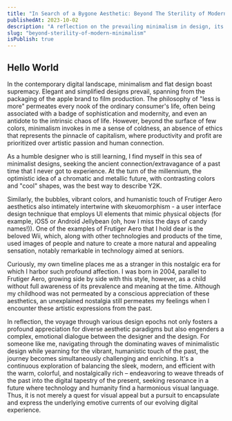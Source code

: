 ```yaml
---
title: "In Search of a Bygone Aesthetic: Beyond The Sterility of Modern Minimalism"
publishedAt: 2023-10-02
description: "A reflection on the prevailing minimalism in design, its ties with capitalist structures, and a nostalgic look back at the artistry of past aesthetics."
slug: "beyond-sterility-of-modern-minimalism"
isPublish: true
---
```


## Hello World
In the contemporary digital landscape, minimalism and flat design boast supremacy. Elegant and simplified designs prevail, spanning from the packaging of the apple brand to film production. The philosophy of "less is more" permeates every nook of the ordinary consumer's life, often being associated with a badge of sophistication and modernity, and even an antidote to the intrinsic chaos of life. However, beyond the surface of few colors, minimalism invokes in me a sense of coldness, an absence of ethics that represents the pinnacle of capitalism, where productivity and profit are prioritized over artistic passion and human connection.

As a humble designer who is still learning, I find myself in this sea of minimalist designs, seeking the ancient connection/extravagance of a past time that I never got to experience. At the turn of the millennium, the optimistic idea of a chromatic and metallic future, with contrasting colors and "cool" shapes, was the best way to describe Y2K.

Similarly, the bubbles, vibrant colors, and humanistic touch of Frutiger Aero aesthetics also intimately intertwine with skeuomorphism - a user interface design technique that employs UI elements that mimic physical objects (for example, iOS5 or Android Jellybean (oh, how I miss the days of candy names!)). One of the examples of Frutiger Aero that I hold dear is the beloved Wii, which, along with other technologies and products of the time, used images of people and nature to create a more natural and appealing sensation, notably remarkable in technology aimed at seniors.

Curiously, my own timeline places me as a stranger in this nostalgic era for which I harbor such profound affection. I was born in 2004, parallel to Frutiger Aero, growing side by side with this style, however, as a child without full awareness of its prevalence and meaning at the time. Although my childhood was not permeated by a conscious appreciation of these aesthetics, an unexplained nostalgia still permeates my feelings when I encounter these artistic expressions from the past.

In reflection, the voyage through various design epochs not only fosters a profound appreciation for diverse aesthetic paradigms but also engenders a complex, emotional dialogue between the designer and the design. For someone like me, navigating through the dominating waves of minimalistic design while yearning for the vibrant, humanistic touch of the past, the journey becomes simultaneously challenging and enriching. It's a continuous exploration of balancing the sleek, modern, and efficient with the warm, colorful, and nostalgically rich – endeavoring to weave threads of the past into the digital tapestry of the present, seeking resonance in a future where technology and humanity find a harmonious visual language. Thus, it is not merely a quest for visual appeal but a pursuit to encapsulate and express the underlying emotive currents of our evolving digital experience.